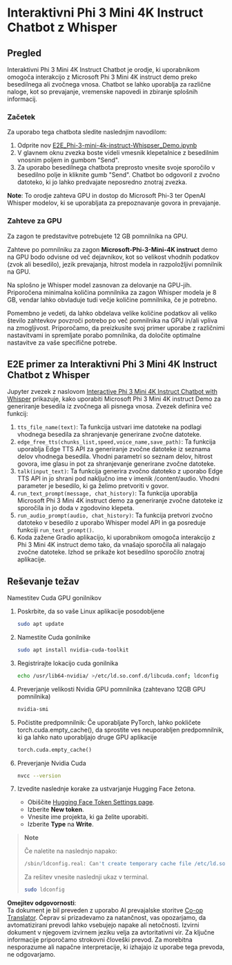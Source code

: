 <!--
CO_OP_TRANSLATOR_METADATA:
{
  "original_hash": "006e8cf75211d3297f24e1b22e38955f",
  "translation_date": "2025-07-17T02:23:54+00:00",
  "source_file": "md/02.Application/01.TextAndChat/Phi3/E2E_Phi-3-mini_with_whisper.md",
  "language_code": "sl"
}
-->
# Interaktivni Phi 3 Mini 4K Instruct Chatbot z Whisper

## Pregled

Interaktivni Phi 3 Mini 4K Instruct Chatbot je orodje, ki uporabnikom omogoča interakcijo z Microsoft Phi 3 Mini 4K instruct demo preko besedilnega ali zvočnega vnosa. Chatbot se lahko uporablja za različne naloge, kot so prevajanje, vremenske napovedi in zbiranje splošnih informacij.

### Začetek

Za uporabo tega chatbota sledite naslednjim navodilom:

1. Odprite nov [E2E_Phi-3-mini-4k-instruct-Whispser_Demo.ipynb](https://github.com/microsoft/Phi-3CookBook/blob/main/code/06.E2E/E2E_Phi-3-mini-4k-instruct-Whispser_Demo.ipynb)
2. V glavnem oknu zvezka boste videli vmesnik klepetalnice z besedilnim vnosnim poljem in gumbom "Send".
3. Za uporabo besedilnega chatbota preprosto vnesite svoje sporočilo v besedilno polje in kliknite gumb "Send". Chatbot bo odgovoril z zvočno datoteko, ki jo lahko predvajate neposredno znotraj zvezka.

**Note**: To orodje zahteva GPU in dostop do Microsoft Phi-3 ter OpenAI Whisper modelov, ki se uporabljata za prepoznavanje govora in prevajanje.

### Zahteve za GPU

Za zagon te predstavitve potrebujete 12 GB pomnilnika na GPU.

Zahteve po pomnilniku za zagon **Microsoft-Phi-3-Mini-4K instruct** demo na GPU bodo odvisne od več dejavnikov, kot so velikost vhodnih podatkov (zvok ali besedilo), jezik prevajanja, hitrost modela in razpoložljivi pomnilnik na GPU.

Na splošno je Whisper model zasnovan za delovanje na GPU-jih. Priporočena minimalna količina pomnilnika za zagon Whisper modela je 8 GB, vendar lahko obvladuje tudi večje količine pomnilnika, če je potrebno.

Pomembno je vedeti, da lahko obdelava velike količine podatkov ali veliko število zahtevkov povzroči potrebo po več pomnilnika na GPU in/ali vpliva na zmogljivost. Priporočamo, da preizkusite svoj primer uporabe z različnimi nastavitvami in spremljate porabo pomnilnika, da določite optimalne nastavitve za vaše specifične potrebe.

## E2E primer za Interaktivni Phi 3 Mini 4K Instruct Chatbot z Whisper

Jupyter zvezek z naslovom [Interactive Phi 3 Mini 4K Instruct Chatbot with Whisper](https://github.com/microsoft/Phi-3CookBook/blob/main/code/06.E2E/E2E_Phi-3-mini-4k-instruct-Whispser_Demo.ipynb) prikazuje, kako uporabiti Microsoft Phi 3 Mini 4K instruct Demo za generiranje besedila iz zvočnega ali pisnega vnosa. Zvezek definira več funkcij:

1. `tts_file_name(text)`: Ta funkcija ustvari ime datoteke na podlagi vhodnega besedila za shranjevanje generirane zvočne datoteke.
1. `edge_free_tts(chunks_list,speed,voice_name,save_path)`: Ta funkcija uporablja Edge TTS API za generiranje zvočne datoteke iz seznama delov vhodnega besedila. Vhodni parametri so seznam delov, hitrost govora, ime glasu in pot za shranjevanje generirane zvočne datoteke.
1. `talk(input_text)`: Ta funkcija generira zvočno datoteko z uporabo Edge TTS API in jo shrani pod naključno ime v imenik /content/audio. Vhodni parameter je besedilo, ki ga želimo pretvoriti v govor.
1. `run_text_prompt(message, chat_history)`: Ta funkcija uporablja Microsoft Phi 3 Mini 4K instruct demo za generiranje zvočne datoteke iz sporočila in jo doda v zgodovino klepeta.
1. `run_audio_prompt(audio, chat_history)`: Ta funkcija pretvori zvočno datoteko v besedilo z uporabo Whisper model API in ga posreduje funkciji `run_text_prompt()`.
1. Koda zažene Gradio aplikacijo, ki uporabnikom omogoča interakcijo z Phi 3 Mini 4K instruct demo tako, da vnašajo sporočila ali nalagajo zvočne datoteke. Izhod se prikaže kot besedilno sporočilo znotraj aplikacije.

## Reševanje težav

Namestitev Cuda GPU gonilnikov

1. Poskrbite, da so vaše Linux aplikacije posodobljene

    ```bash
    sudo apt update
    ```

1. Namestite Cuda gonilnike

    ```bash
    sudo apt install nvidia-cuda-toolkit
    ```

1. Registrirajte lokacijo cuda gonilnika

    ```bash
    echo /usr/lib64-nvidia/ >/etc/ld.so.conf.d/libcuda.conf; ldconfig
    ```

1. Preverjanje velikosti Nvidia GPU pomnilnika (zahtevano 12GB GPU pomnilnika)

    ```bash
    nvidia-smi
    ```

1. Počistite predpomnilnik: Če uporabljate PyTorch, lahko pokličete torch.cuda.empty_cache(), da sprostite ves neuporabljen predpomnilnik, ki ga lahko nato uporabljajo druge GPU aplikacije

    ```python
    torch.cuda.empty_cache() 
    ```

1. Preverjanje Nvidia Cuda

    ```bash
    nvcc --version
    ```

1. Izvedite naslednje korake za ustvarjanje Hugging Face žetona.

    - Obiščite [Hugging Face Token Settings page](https://huggingface.co/settings/tokens?WT.mc_id=aiml-137032-kinfeylo).
    - Izberite **New token**.
    - Vnesite ime projekta, ki ga želite uporabiti.
    - Izberite **Type** na **Write**.

> **Note**
>
> Če naletite na naslednjo napako:
>
> ```bash
> /sbin/ldconfig.real: Can't create temporary cache file /etc/ld.so.cache~: Permission denied 
> ```
>
> Za rešitev vnesite naslednji ukaz v terminal.
>
> ```bash
> sudo ldconfig
> ```

**Omejitev odgovornosti**:  
Ta dokument je bil preveden z uporabo AI prevajalske storitve [Co-op Translator](https://github.com/Azure/co-op-translator). Čeprav si prizadevamo za natančnost, vas opozarjamo, da avtomatizirani prevodi lahko vsebujejo napake ali netočnosti. Izvirni dokument v njegovem izvirnem jeziku velja za avtoritativni vir. Za ključne informacije priporočamo strokovni človeški prevod. Za morebitna nesporazume ali napačne interpretacije, ki izhajajo iz uporabe tega prevoda, ne odgovarjamo.